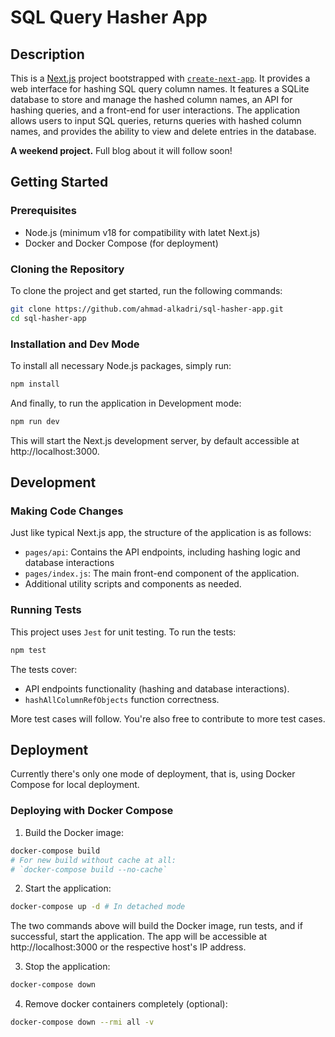 # SQL Query Hasher App

## Description

This is a [Next.js](https://nextjs.org/) project bootstrapped with [`create-next-app`](https://github.com/vercel/next.js/tree/canary/packages/create-next-app). It provides a web interface for hashing SQL query column names. It features a SQLite database to store and manage the hashed column names, an API for hashing queries, and a front-end for user interactions. The application allows users to input SQL queries, returns queries with hashed column names, and provides the ability to view and delete entries in the database.

**A weekend project.** Full blog about it will follow soon!

## Getting Started

### Prerequisites

- Node.js (minimum v18 for compatibility with latet Next.js)
- Docker and Docker Compose (for deployment)

### Cloning the Repository

To clone the project and get started, run the following commands:

```bash
git clone https://github.com/ahmad-alkadri/sql-hasher-app.git
cd sql-hasher-app
```

### Installation and Dev Mode

To install all necessary Node.js packages, simply run:

```bash
npm install
```

And finally, to run the application in Development mode:

```bash
npm run dev
```

This will start the Next.js development server, by default accessible
at http://localhost:3000.

## Development

### Making Code Changes

Just like typical Next.js app, the structure of the application is as follows:

- `pages/api`: Contains the API endpoints, including hashing logic and database interactions
- `pages/index.js`: The main front-end component of the application.
- Additional utility scripts and components as needed.

### Running Tests

This project uses `Jest` for unit testing. To run the tests:

```bash
npm test
```

The tests cover:

+ API endpoints functionality (hashing and database interactions).
+ `hashAllColumnRefObjects` function correctness.

More test cases will follow. You're also free to contribute to more test cases.

## Deployment

Currently there's only one mode of deployment, that is, using Docker Compose
for local deployment.

### Deploying with Docker Compose

1. Build the Docker image:

```bash
docker-compose build
# For new build without cache at all: 
# `docker-compose build --no-cache`
```

2. Start the application:

```bash
docker-compose up -d # In detached mode
```

The two commands above will build the Docker image, run tests, and if successful, start the application. The app will be accessible at http://localhost:3000 or the respective host's IP address.

3. Stop the application:

```bash
docker-compose down
```

4. Remove docker containers completely (optional):

```bash
docker-compose down --rmi all -v
```

